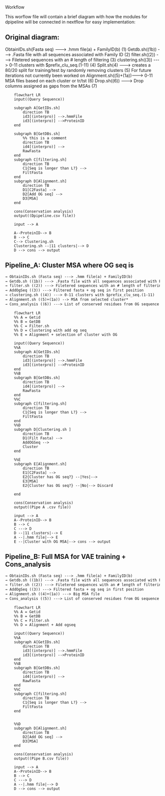 Workflow

This worflow file will contain a brief diagram with how  the modules for dpipeline will be connected in nextflow for easy implementation:

## Original diagram:

ObtainIDs.sh(Fasta seq) ---> .hmm file(a) + FamilyID(b)                      (1)
Getdb.sh((1b)) ---> .Fasta file with all sequences associated with Family ID (2)
filter.sh((2)) ---> Filetered sequences with an # length of filtering        (3)
clustering.sh((3)) ---> 0-11 clusters with $prefix_clu_seq.(1-11)            (4) 
Split.sh(4) ---> creates a 80/20 split for training/test by randomly removing clusters (5)   For future iterations not currently been worked on
Alignment.sh((5)+(1a))---> 0-11 MSA files based on each cluster or tr/tst              (6)
Drop.sh((6)) --->  Drop columns assigned as gaps from the MSAs                         (7) 

```mermaid
    flowchart LR
    input((Query Sequence))

    subgraph A[GetIDs.sh]
        direction TB
        id3[(interpro)] -->.hmmFile
        id3[(interpro)] -->ProteinID  
    end 
    
    subgraph B[GetDBs.sh]
        %% this is a comment
        direction TB
        id4[(interpro)] -->
        RawFasta 
    end
    subgraph C[filtering.sh]
        direction TB
        C1{Seq is longer than L?} -->  
        FiltFasta
    end
    subgraph D[Alignment.sh]
        direction TB
        D1[C2Fasta] -->
        D2[Add OG seq] -->
        D3[MSA]
    end
    
    cons(Conservation analysis)
    output((Dpipeline.csv file))

    input --> A 

    A--ProteinID--> B 
    B --> C
    C--> Clustering.sh 
    Clustering.sh --|11 clusters|--> D
    D --> cons --> output
```

 ## Pipeline_A: Cluster MSA where OG seq is

```markdown
→ ObtainIDs.sh (Fasta seq) ---> .hmm file(a) + FamilyID(b)                      (1)
→ Getdb.sh ((1b)) ---> .Fasta file with all sequences associated with Family ID (2)
→ filter.sh ((2)) ---> Filetered sequences with an # length of filtering        (3)
→ AddOgSeq ((3)) ---> Filtered fasta + og seq in first position                 (4)
→ clustering.sh ((4)) ---> 0-11 clusters with $prefix_clu_seq.(1-11)            (5)
→ Alignment.sh ((5)+(1a)) --> MSA from selected cluster*                        (6)
→ Cons_analysis ((6)) ---> List of conserved residues from OG sequence          (7)

```

```mermaid
    flowchart LR
    %% A = Getid
    %% B = GetDB
    %% C = Filter.sh
    %% D = Clustering with add og seq
    %% E = Alignment + selection of cluster with OG
    
    input((Query Sequence))
    %%A
    subgraph A[GetIDs.sh]
        direction TB
        id3[(interpro)] -->.hmmFile
        id3[(interpro)] -->ProteinID  
    end 
    %%B
    subgraph B[GetDBs.sh]
        direction TB
        id4[(interpro)] -->
        RawFasta 
    end
    %%C
    subgraph C[filtering.sh]
        direction TB
        C1{Seq is longer than L?} -->  
        FiltFasta
    end
    %%D
    subgraph D[Clustering.sh ]
        direction TB
        D1(Filt Fasta) -->
        AddOGSeq --> 
        Cluster 
    end

    %%E
    subgraph E[Alignment.sh]
        direction TB
        E1[C2Fasta] -->
        E2{Cluster has OG seq?} --|Yes|-->
        E3[MSA]
        E2{Cluster has OG seq?} --|No|--> Discard
        
    end
    
    cons(Conservation analysis)
    output((Pipe A .csv file))

    input --> A 
    A--ProteinID--> B 
    B --> C
    C ---> D
    D --|11 clusters|--> E
    A --|.hmm file|--> E
    E --|Cluster with OG MSA|--> cons --> output
```


## Pipeline_B: Full MSA for VAE training + Cons_analysis
```markdown
→ ObtainIDs.sh (Fasta seq) ---> .hmm file(a) + FamilyID(b)                      (1)
→ Getdb.sh ((1b)) ---> .Fasta file with all sequences associated with Family ID (2)
→ filter.sh ((2)) ---> Filetered sequences with an # length of filtering        (3)
→ AddOgSeq ((3)) ---> Filtered fasta + og seq in first position                 (4)
→ Alignment.sh ((4)+(1a)) ---> Big MSA file                                     (5)
→ Cons_analysis ((5)) ---> List of conserved residues from OG sequence          (6)
```


```mermaid
    flowchart LR
    %% A = Getid
    %% B = GetDB
    %% C = Filter.sh
    %% D = Alignment + Add ogseq
    
    input((Query Sequence))
    %%A
    subgraph A[GetIDs.sh]
        direction TB
        id3[(interpro)] -->.hmmFile
        id3[(interpro)] -->ProteinID  
    end 
    %%B
    subgraph B[GetDBs.sh]
        direction TB
        id4[(interpro)] -->
        RawFasta 
    end
    %%C
    subgraph C[filtering.sh]
        direction TB
        C1{Seq is longer than L?} -->  
        FiltFasta
    end
    

    %%D
    subgraph D[Alignment.sh]
        direction TB
        D2[Add OG seq] -->
        D3[MSA]
    end
    
    cons(Conservation analysis)
    output((Pipe B.csv file))

    input --> A 
    A--ProteinID--> B 
    B --> C
    C ---> D
    A --|.hmm file|--> D
    D --> cons --> output
```